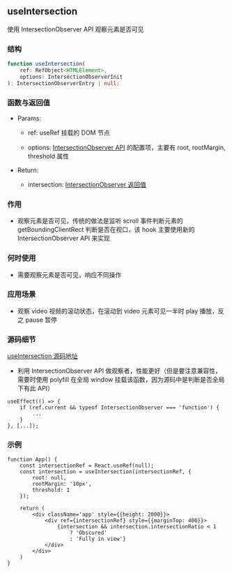 ## useIntersection

使用 IntersectionObserver API 观察元素是否可见

### 结构

```ts
function useIntersection(
    ref: RefObject<HTMLElement>,
    options: IntersectionObserverInit
): IntersectionObserverEntry | null;
```

### 函数与返回值

- Params:

    - ref: useRef 挂载的 DOM 节点

    - options: [IntersectionObserver API](https://developer.mozilla.org/en-US/docs/Web/API/Intersection_Observer_API) 的配置项，主要有 root, rootMargin, threshold 属性

- Return:

    - intersection: [IntersectionObserver 返回值](https://developer.mozilla.org/en-US/docs/Web/API/IntersectionObserverEntry)

### 作用

- 观察元素是否可见，传统的做法是监听 scroll 事件判断元素的 getBoundingClientRect 判断是否在视口，该 hook 主要使用新的 IntersectionObserver API 来实现

### 何时使用

- 需要观察元素是否可见，响应不同操作

### 应用场景

- 观察 video 视频的滚动状态，在滚动到 video 元素可见一半时 play 播放，反之 pause 暂停

### 源码细节

[useIntersection 源码地址](https://github.com/streamich/react-use/blob/master/src/useIntersection.ts)

- 利用 IntersectionObserver API 做观察者，性能更好（但是要注意兼容性，需要时使用 polyfill 在全局 window 挂载该函数，因为源码中是判断是否全局下有此 API）

```tsx
useEffect(() => {
    if (ref.current && typeof IntersectionObserver === 'function') {
        ...
    }
}, [...]);
```

### 示例

```tsx
function App() {
    const intersectionRef = React.useRef(null);
    const intersection = useIntersection(intersectionRef, {
        root: null,
        rootMargin: '10px',
        threshold: 1
    });

    return (
        <div className='app' style={{height: 2000}}>
            <div ref={intersectionRef} style={{marginTop: 400}}>
                {intersection && intersection.intersectionRatio < 1
                    ? 'Obscured'
                    : 'Fully in view'}
            </div>
        </div>
    )
}
```
